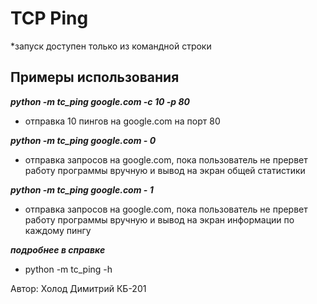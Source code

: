 # TCP Ping

*запуск доступен только из командной строки
## Примеры использования
***python -m tc_ping google.com -c 10 -p 80***
- отправка 10 пингов на google.com на порт 80

***python -m tc_ping google.com - 0***
- отправка запросов на google.com, пока пользователь не прервет работу программы вручную
и вывод на экран общей статистики

***python -m tc_ping google.com - 1***
- отправка запросов на google.com, пока пользователь не прервет работу программы вручную
и вывод на экран информации по каждому пингу

***подробнее в справке***
- python -m tc_ping -h

Автор: Холод Димитрий КБ-201
